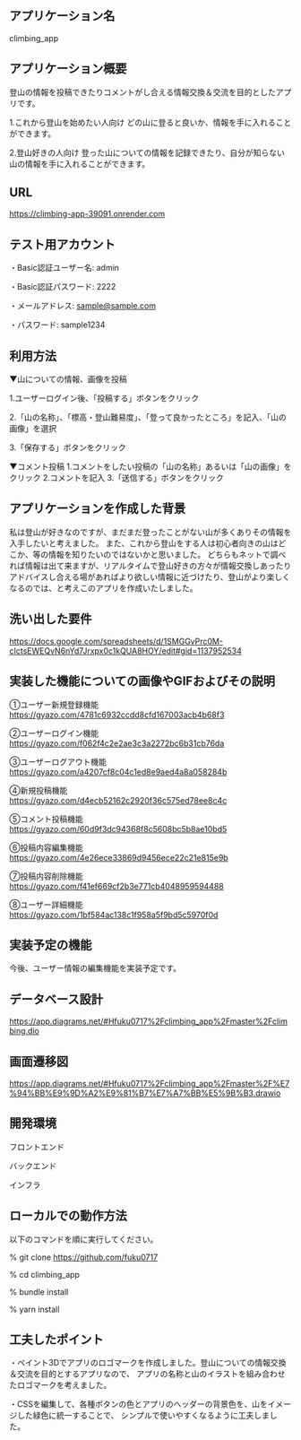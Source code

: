 ## アプリケーション名
climbing_app


## アプリケーション概要
登山の情報を投稿できたりコメントがし合える情報交換＆交流を目的としたアプリです。

1.これから登山を始めたい人向け
どの山に登ると良いか、情報を手に入れることができます。

2.登山好きの人向け
登った山についての情報を記録できたり、自分が知らない山の情報を手に入れることができます。


## URL
https://climbing-app-39091.onrender.com



## テスト用アカウント
・Basic認証ユーザー名: admin

・Basic認証パスワード: 2222

・メールアドレス: sample@sample.com

・パスワード: sample1234



## 利用方法
▼山についての情報、画像を投稿

1.ユーザーログイン後、「投稿する」ボタンをクリック

2.「山の名称」、「標高・登山難易度」、「登って良かったところ」を記入、「山の画像」を選択

3.「保存する」ボタンをクリック

▼コメント投稿
1.コメントをしたい投稿の「山の名称」あるいは「山の画像」をクリック
2.コメントを記入
3.「送信する」ボタンをクリック



## アプリケーションを作成した背景
私は登山が好きなのですが、まだまだ登ったことがない山が多くありその情報を入手したいと考えました。
また、これから登山をする人は初心者向きの山はどこか、等の情報を知りたいのではないかと思いました。
どちらもネットで調べれば情報は出て来ますが、リアルタイムで登山好きの方々が情報交換しあったりアドバイスし合える場があればより欲しい情報に近づけたり、登山がより楽しくなるのでは、と考えこのアプリを作成いたしました。

## 洗い出した要件
https://docs.google.com/spreadsheets/d/1SMGGvPrc0M-cIctsEWEQvN6nYd7Jrxpx0c1kQUA8HOY/edit#gid=1137952534


## 実装した機能についての画像やGIFおよびその説明
①ユーザー新規登録機能
　https://gyazo.com/4781c6932ccdd8cfd167003acb4b68f3

②ユーザーログイン機能
　https://gyazo.com/f062f4c2e2ae3c3a2272bc6b31cb76da

③ユーザーログアウト機能
　https://gyazo.com/a4207cf8c04c1ed8e9aed4a8a058284b

④新規投稿機能
　https://gyazo.com/d4ecb52162c2920f36c575ed78ee8c4c

⑤コメント投稿機能
　https://gyazo.com/60d9f3dc94368f8c5608bc5b8ae10bd5

⑥投稿内容編集機能
　https://gyazo.com/4e26ece33869d9456ece22c21e815e9b

⑦投稿内容削除機能
　https://gyazo.com/f41ef669cf2b3e771cb4048959594488

⑧ユーザー詳細機能
　https://gyazo.com/1bf584ac138c1f958a5f9bd5c5970f0d
 
## 実装予定の機能
今後、ユーザー情報の編集機能を実装予定です。


## データベース設計
https://app.diagrams.net/#Hfuku0717%2Fclimbing_app%2Fmaster%2Fclimbing.dio


## 画面遷移図
https://app.diagrams.net/#Hfuku0717%2Fclimbing_app%2Fmaster%2F%E7%94%BB%E9%9D%A2%E9%81%B7%E7%A7%BB%E5%9B%B3.drawio


## 開発環境
フロントエンド

バックエンド

インフラ


## ローカルでの動作方法
以下のコマンドを順に実行してください。

% git clone https://github.com/fuku0717

% cd climbing_app

% bundle install

% yarn install



## 工夫したポイント
・ペイント3Dでアプリのロゴマークを作成しました。登山についての情報交換＆交流を目的とするアプリなので、
アプリの名称と山のイラストを組み合わせたロゴマークを考えました。

・CSSを編集して、各種ボタンの色とアプリのヘッダーの背景色を、山をイメージした緑色に統一することで、
シンプルで使いやすくなるように工夫しました。

